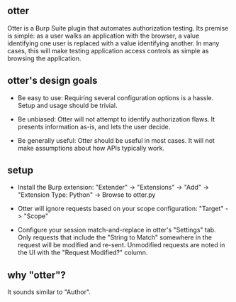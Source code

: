 ## otter

Otter is a Burp Suite plugin that automates authorization testing. Its premise
is simple: as a user walks an application with the browser, a value identifying
one user is replaced with a value identifying another. In many cases, this will
make testing application access controls as simple as browsing the application.

## otter's design goals

* Be easy to use: Requiring several configuration options is a hassle. Setup
  and usage should be trivial.

* Be unbiased: Otter will not attempt to identify authorization flaws. It
  presents information as-is, and lets the user decide.

* Be generally useful: Otter should be useful in most cases. It will not make
  assumptions about how APIs typically work.

## setup 

* Install the Burp extension: "Extender" -> "Extensions" -> "Add" -> "Extension
  Type: Python" -> Browse to otter.py

* Otter will ignore requests based on your scope configuration: "Target" ->
  "Scope"

* Configure your session match-and-replace in otter's "Settings" tab. Only
  requests that include the "String to Match" somewhere in the request will be
  modified and re-sent. Unmodified requests are noted in the UI with the
  "Request Modified?" column.

## why "otter"?

It sounds similar to "Author".
